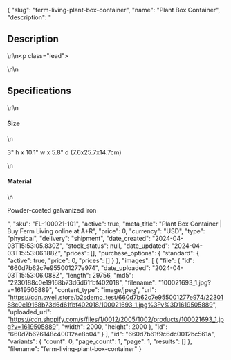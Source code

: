 {
  "slug": "ferm-living-plant-box-container",
  "name": "Plant Box Container",
  "description": "<h2>Description</h2>\n<!-- split -->\n<p class=\"lead\"> </p>\n<!-- split -->\n<h2>Specifications</h2>\n<!-- split -->\n<h4>Size</h4>\n<p>3\" h x 10.1\" w x 5.8\" d (7.6x25.7x14.7cm)</p>\n<h4>Material</h4>\n<p>Powder-coated galvanized iron</p>",
  "sku": "FL-100021-101",
  "active": true,
  "meta_title": "Plant Box Container | Buy Ferm Living online at A+R",
  "price": 0,
  "currency": "USD",
  "type": "physical",
  "delivery": "shipment",
  "date_created": "2024-04-03T15:53:05.830Z",
  "stock_status": null,
  "date_updated": "2024-04-03T15:53:06.188Z",
  "prices": [],
  "purchase_options": {
    "standard": {
      "active": true,
      "price": 0,
      "prices": []
    }
  },
  "images": [
    {
      "file": {
        "id": "660d7b62c7e955001277e974",
        "date_uploaded": "2024-04-03T15:53:06.088Z",
        "length": 29756,
        "md5": "2230188c0e19168b73d6d61fbf402018",
        "filename": "100021693_1.jpg?v=1619505889",
        "content_type": "image/jpeg",
        "url": "https://cdn.swell.store/b2sdemo_test/660d7b62c7e955001277e974/2230188c0e19168b73d6d61fbf402018/100021693_1.jpg%3Fv%3D1619505889",
        "uploaded_url": "https://cdn.shopify.com/s/files/1/0012/2005/1002/products/100021693_1.jpg?v=1619505889",
        "width": 2000,
        "height": 2000
      },
      "id": "660d7b626148c40012ae8b04"
    }
  ],
  "id": "660d7b61f9c6dc0012bc561a",
  "variants": {
    "count": 0,
    "page_count": 1,
    "page": 1,
    "results": []
  },
  "filename": "ferm-living-plant-box-container"
}